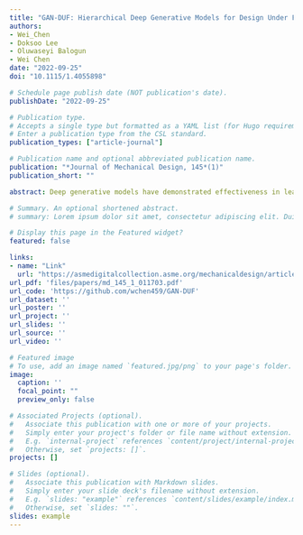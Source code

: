 ```yaml
---
title: "GAN-DUF: Hierarchical Deep Generative Models for Design Under Free-Form Geometric Uncertainty"
authors:
- Wei_Chen
- Doksoo Lee
- Oluwaseyi Balogun
- Wei Chen
date: "2022-09-25"
doi: "10.1115/1.4055898"

# Schedule page publish date (NOT publication's date).
publishDate: "2022-09-25"

# Publication type.
# Accepts a single type but formatted as a YAML list (for Hugo requirements).
# Enter a publication type from the CSL standard.
publication_types: ["article-journal"]

# Publication name and optional abbreviated publication name.
publication: "*Journal of Mechanical Design, 145*(1)"
publication_short: ""

abstract: Deep generative models have demonstrated effectiveness in learning compact and expressive design representations that significantly improve geometric design optimization. However, these models do not consider the uncertainty introduced by manufacturing or fabrication. The past work that quantifies such uncertainty often makes simplifying assumptions on geometric variations, while the “real-world,” “free-form” uncertainty and its impact on design performance are difficult to quantify due to the high dimensionality. To address this issue, we propose a generative adversarial network-based design under uncertainty framework (GAN-DUF), which contains a deep generative model that simultaneously learns a compact representation of nominal (ideal) designs and the conditional distribution of fabricated designs given any nominal design. This opens up new possibilities of (1) building a universal uncertainty quantification model compatible with both shape and topological designs, (2) modeling free-form geometric uncertainties without the need to make any assumptions on the distribution of geometric variability, and (3) allowing fast prediction of uncertainties for new nominal designs. We can combine the proposed deep generative model with robust design optimization or reliability-based design optimization for design under uncertainty. We demonstrated the framework on two real-world engineering design examples and showed its capability of finding the solution that possesses better performance after fabrication.

# Summary. An optional shortened abstract.
# summary: Lorem ipsum dolor sit amet, consectetur adipiscing elit. Duis posuere tellus ac convallis placerat. Proin tincidunt magna sed ex sollicitudin condimentum.

# Display this page in the Featured widget?
featured: false

links:
- name: "Link"
  url: "https://asmedigitalcollection.asme.org/mechanicaldesign/article/145/1/011703/1147303/GAN-DUF-Hierarchical-Deep-Generative-Models-for"
url_pdf: 'files/papers/md_145_1_011703.pdf'
url_code: 'https://github.com/wchen459/GAN-DUF'
url_dataset: ''
url_poster: ''
url_project: ''
url_slides: ''
url_source: ''
url_video: ''

# Featured image
# To use, add an image named `featured.jpg/png` to your page's folder. 
image:
  caption: ''
  focal_point: ""
  preview_only: false

# Associated Projects (optional).
#   Associate this publication with one or more of your projects.
#   Simply enter your project's folder or file name without extension.
#   E.g. `internal-project` references `content/project/internal-project/index.md`.
#   Otherwise, set `projects: []`.
projects: []

# Slides (optional).
#   Associate this publication with Markdown slides.
#   Simply enter your slide deck's filename without extension.
#   E.g. `slides: "example"` references `content/slides/example/index.md`.
#   Otherwise, set `slides: ""`.
slides: example
---
```


